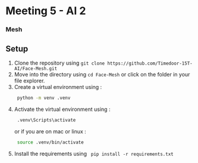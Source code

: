 # Meeting 5 - AI 2
### Mesh

## Setup
1. Clone the repository using `git clone https://github.com/Timedoor-15T-AI/Face-Mesh.git`
2. Move into the directory using `cd Face-Mesh` or click on the folder in your file explorer.
3. Create a virtual environment using :
   ```bash
    python -m venv .venv
   ```
4. Activate the virtual environment using :
   ```bash
    .venv\Scripts\activate
   ```
   or if you are on mac or linux :
   ```bash
    source .venv/bin/activate
   ```
5. Install the requirements using ` pip install -r requirements.txt`